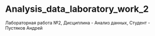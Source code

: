 # Analysis_data_laboratory_work_2
Лабораторная работа №2, Дисциплина - Анализ данных, Студент - Пустяков Андрей
